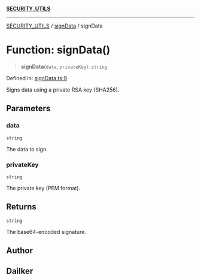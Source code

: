 [**SECURITY_UTILS**](../../README.md)

***

[SECURITY_UTILS](../../README.md) / [signData](../README.md) / signData

# Function: signData()

> **signData**(`data`, `privateKey`): `string`

Defined in: [signData.ts:9](https://github.com/dailker/everyutil/blob/26e2bb73429918cf0d08899e9efd90b82a42c92e/src/security/signData.ts#L9)

Signs data using a private RSA key (SHA256).

## Parameters

### data

`string`

The data to sign.

### privateKey

`string`

The private key (PEM format).

## Returns

`string`

The base64-encoded signature.

## Author

## Dailker
